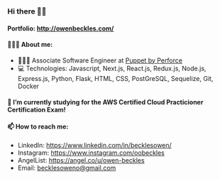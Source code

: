 ### Hi there 👋🏾
#### Portfolio: http://owenbeckles.com/
####  🧑🏾‍🦱 About me:
- 👨🏾‍💻 Associate Software Engineer at [Puppet by Perforce](https://puppet.com/)
- 💻 Technologies: Javascript, Next.js, React.js, Redux.js, Node.js, Express.js, Python, Flask, HTML, CSS, PostGreSQL, Sequelize, Git, Docker

#### 🌱 I’m currently studying for the AWS Certified Cloud Practicioner Certification Exam!

####  📫 How to reach me:
- LinkedIn: https://www.linkedin.com/in/becklesowen/
- Instagram: https://www.instagram.com/oobeckles
- AngelList: https://angel.co/u/owen-beckles
- Email: becklesoweno@gmail.com

<!--
**owenbeckles/owenbeckles** is a ✨ _special_ ✨ repository because its `README.md` (this file) appears on your GitHub profile.

Here are some ideas to get you started:

- 🔭 I’m currently working on ...
- 🌱 I’m currently learning ...
- 👯 I’m looking to collaborate on ...
- 🤔 I’m looking for help with ...
- 💬 Ask me about ...
- 📫 How to reach me: ...
- 😄 Pronouns: ...
- ⚡ Fun fact: ...
-->
